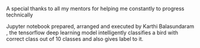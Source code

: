 A special thanks to all my mentors for helping me constantly to progress technically

Jupyter notebook prepared, arranged and executed by Karthi Balasundaram , the tensorflow deep learning model 
intelligently classifies a bird with correct class out of 10 classes and also gives label to it.